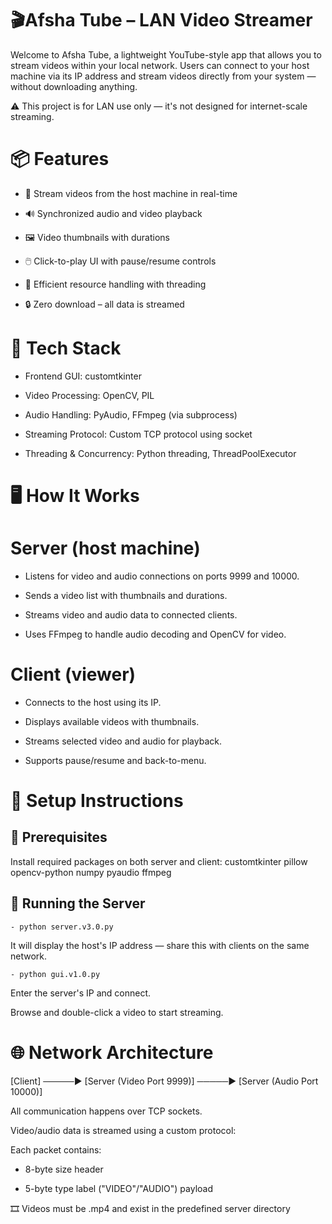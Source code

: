 # 🎬Afsha Tube – LAN Video Streamer
Welcome to Afsha Tube, a lightweight YouTube-style app that allows you to stream videos within your local network. Users can connect to your host machine via its IP address and stream videos directly from your system — without downloading anything.

⚠️ This project is for LAN use only — it's not designed for internet-scale streaming.

# 📦 Features
- 🎥 Stream videos from the host machine in real-time

- 🔊 Synchronized audio and video playback

- 🖼️ Video thumbnails with durations

- 🖱️ Click-to-play UI with pause/resume controls

- 🧠 Efficient resource handling with threading

- 🔒 Zero download – all data is streamed

# 🧰 Tech Stack
- Frontend GUI: customtkinter

- Video Processing: OpenCV, PIL

- Audio Handling: PyAudio, FFmpeg (via subprocess)

- Streaming Protocol: Custom TCP protocol using socket

- Threading & Concurrency: Python threading, ThreadPoolExecutor

# 🖥️ How It Works
# Server (host machine)
- Listens for video and audio connections on ports 9999 and 10000.

- Sends a video list with thumbnails and durations.

- Streams video and audio data to connected clients.

- Uses FFmpeg to handle audio decoding and OpenCV for video.

# Client (viewer)
- Connects to the host using its IP.

- Displays available videos with thumbnails.

- Streams selected video and audio for playback.

- Supports pause/resume and back-to-menu.

# 🧪 Setup Instructions
## 🔧 Prerequisites

Install required packages on both server and client:
customtkinter pillow opencv-python numpy pyaudio ffmpeg

## 🚀 Running the Server
    - python server.v3.0.py
It will display the host's IP address — share this with clients on the same network.

    - python gui.v1.0.py
Enter the server's IP and connect.

Browse and double-click a video to start streaming.

# 🌐 Network Architecture
[Client] ─────► [Server (Video Port 9999)] 
         ─────► [Server (Audio Port 10000)]

All communication happens over TCP sockets.

Video/audio data is streamed using a custom protocol:

Each packet contains:

- 8-byte size header

- 5-byte type label ("VIDEO"/"AUDIO") payload

🎞️ Videos must be .mp4 and exist in the predefined server directory
